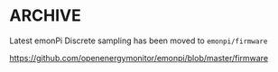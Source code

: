 # ARCHIVE

Latest emonPi Discrete sampling has been moved to `emonpi/firmware`  

https://github.com/openenergymonitor/emonpi/blob/master/firmware
